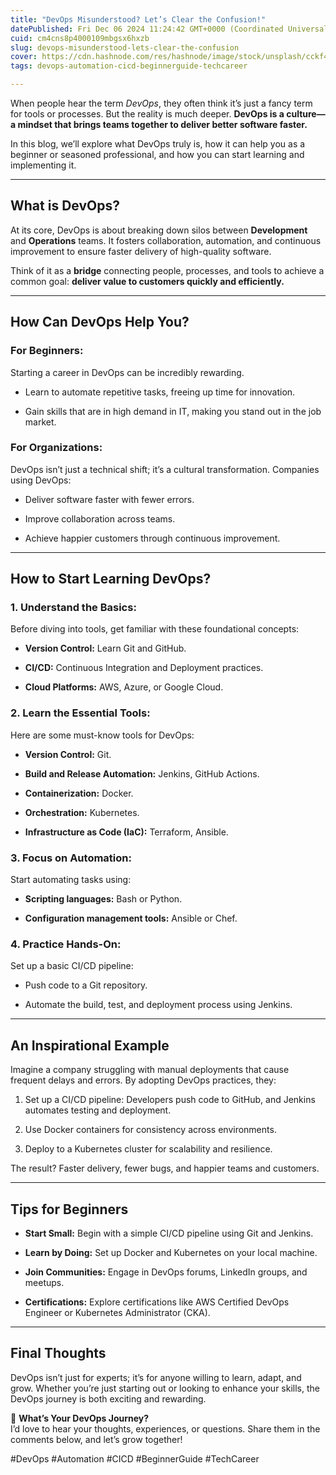 ```yaml
---
title: "DevOps Misunderstood? Let’s Clear the Confusion!"
datePublished: Fri Dec 06 2024 11:24:42 GMT+0000 (Coordinated Universal Time)
cuid: cm4cns8p4000109mbgsx6hxzb
slug: devops-misunderstood-lets-clear-the-confusion
cover: https://cdn.hashnode.com/res/hashnode/image/stock/unsplash/cckf4TsHAuw/upload/4cf51c8b054dd1d25fed4fd0b2cc7b73.jpeg
tags: devops-automation-cicd-beginnerguide-techcareer

---
```


When people hear the term *DevOps*, they often think it’s just a fancy term for tools or processes. But the reality is much deeper. **DevOps is a culture—a mindset that brings teams together to deliver better software faster.**

In this blog, we’ll explore what DevOps truly is, how it can help you as a beginner or seasoned professional, and how you can start learning and implementing it.

---

## **What is DevOps?**

At its core, DevOps is about breaking down silos between **Development** and **Operations** teams. It fosters collaboration, automation, and continuous improvement to ensure faster delivery of high-quality software.

Think of it as a **bridge** connecting people, processes, and tools to achieve a common goal: **deliver value to customers quickly and efficiently.**

---

## **How Can DevOps Help You?**

### **For Beginners:**

Starting a career in DevOps can be incredibly rewarding.

* Learn to automate repetitive tasks, freeing up time for innovation.
    
* Gain skills that are in high demand in IT, making you stand out in the job market.
    

### **For Organizations:**

DevOps isn’t just a technical shift; it’s a cultural transformation. Companies using DevOps:

* Deliver software faster with fewer errors.
    
* Improve collaboration across teams.
    
* Achieve happier customers through continuous improvement.
    

---

## **How to Start Learning DevOps?**

### **1\. Understand the Basics:**

Before diving into tools, get familiar with these foundational concepts:

* **Version Control:** Learn Git and GitHub.
    
* **CI/CD:** Continuous Integration and Deployment practices.
    
* **Cloud Platforms:** AWS, Azure, or Google Cloud.
    

### **2\. Learn the Essential Tools:**

Here are some must-know tools for DevOps:

* **Version Control:** Git.
    
* **Build and Release Automation:** Jenkins, GitHub Actions.
    
* **Containerization:** Docker.
    
* **Orchestration:** Kubernetes.
    
* **Infrastructure as Code (IaC):** Terraform, Ansible.
    

### **3\. Focus on Automation:**

Start automating tasks using:

* **Scripting languages:** Bash or Python.
    
* **Configuration management tools:** Ansible or Chef.
    

### **4\. Practice Hands-On:**

Set up a basic CI/CD pipeline:

* Push code to a Git repository.
    
* Automate the build, test, and deployment process using Jenkins.
    

---

## **An Inspirational Example**

Imagine a company struggling with manual deployments that cause frequent delays and errors. By adopting DevOps practices, they:

1. Set up a CI/CD pipeline: Developers push code to GitHub, and Jenkins automates testing and deployment.
    
2. Use Docker containers for consistency across environments.
    
3. Deploy to a Kubernetes cluster for scalability and resilience.
    

The result? Faster delivery, fewer bugs, and happier teams and customers.

---

## **Tips for Beginners**

* **Start Small:** Begin with a simple CI/CD pipeline using Git and Jenkins.
    
* **Learn by Doing:** Set up Docker and Kubernetes on your local machine.
    
* **Join Communities:** Engage in DevOps forums, LinkedIn groups, and meetups.
    
* **Certifications:** Explore certifications like AWS Certified DevOps Engineer or Kubernetes Administrator (CKA).
    

---

## **Final Thoughts**

DevOps isn’t just for experts; it’s for anyone willing to learn, adapt, and grow. Whether you’re just starting out or looking to enhance your skills, the DevOps journey is both exciting and rewarding.

💬 **What’s Your DevOps Journey?**  
I’d love to hear your thoughts, experiences, or questions. Share them in the comments below, and let’s grow together!

#DevOps #Automation #CICD #BeginnerGuide #TechCareer